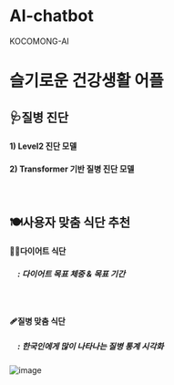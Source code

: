 # AI-chatbot
KOCOMONG-AI

# 슬기로운 건강생활 어플

## 🩺질병 진단
  ####  1) Level2 진단 모델
  ####  2) Transformer 기반 질병 진단 모델
 　　
   　　
## 🍽️사용자 맞춤 식단 추천
  ####  🏃‍♀️다이어트 식단
  ##### 　: 다이어트 목표 체중 & 목표 기간
  　
  ####  🩹질병 맞춤 식단
  ##### 　: 한국인에게 많이 나타나는 질병 통계 시각화
  ![image](https://user-images.githubusercontent.com/86948867/168551915-e2a0a7ec-0a24-4853-9162-5c96328e6112.png)
  


  

